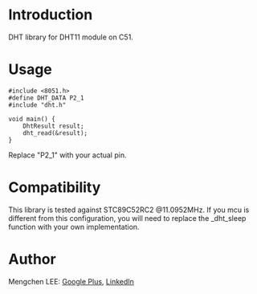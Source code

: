 Introduction
============

DHT library for DHT11 module on C51.

Usage
=====

	#include <8051.h>
	#define DHT_DATA P2_1
	#include "dht.h"
	
	void main() {
    	DhtResult result;
    	dht_read(&result);
	}
	
Replace "P2_1" with your actual pin.

Compatibility
=============

This library is tested against STC89C52RC2 @11.0952MHz.
If you mcu is different from this configuration, you will need to replace the \_dht\_sleep function with your own implementation.

Author
======

Mengchen LEE: <a href="https://plus.google.com/117704742936410336204" target="_blank">Google Plus</a>, <a href="https://cn.linkedin.com/pub/mengchen-lee/30/8/23a" target="_blank">LinkedIn</a>

